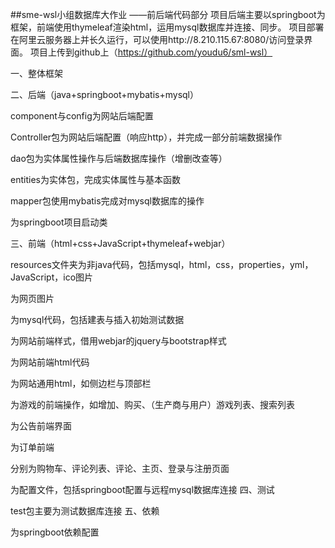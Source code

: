 
##sme-wsl小组数据库大作业
——前后端代码部分
项目后端主要以springboot为框架，前端使用thymeleaf渲染html，运用mysql数据库并连接、同步。
项目部署在阿里云服务器上并长久运行，可以使用http://8.210.115.67:8080/访问登录界面。
	项目上传到github上（https://github.com/youdu6/sml-wsl）

一、整体框架
 
 
二、后端（java+springboot+mybatis+mysql）
 
component与config为网站后端配置
 
Controller包为网站后端配置（响应http），并完成一部分前端数据操作
 
dao包为实体属性操作与后端数据库操作（增删改查等）
 
entities为实体包，完成实体属性与基本函数
 
mapper包使用mybatis完成对mysql数据库的操作
 
为springboot项目启动类



三、前端（html+css+JavaScript+thymeleaf+webjar）
 
resources文件夹为非java代码，包括mysql，html，css，properties，yml，JavaScript，ico图片
 
为网页图片
 
为mysql代码，包括建表与插入初始测试数据

 
为网站前端样式，借用webjar的jquery与bootstrap样式
 
为网站前端html代码
 
为网站通用html，如侧边栏与顶部栏
 
为游戏的前端操作，如增加、购买、（生产商与用户）游戏列表、搜索列表
 
为公告前端界面
 
为订单前端
 
分别为购物车、评论列表、评论、主页、登录与注册页面
 
为配置文件，包括springboot配置与远程mysql数据库连接
四、测试
 
test包主要为测试数据库连接
五、依赖
 
为springboot依赖配置
